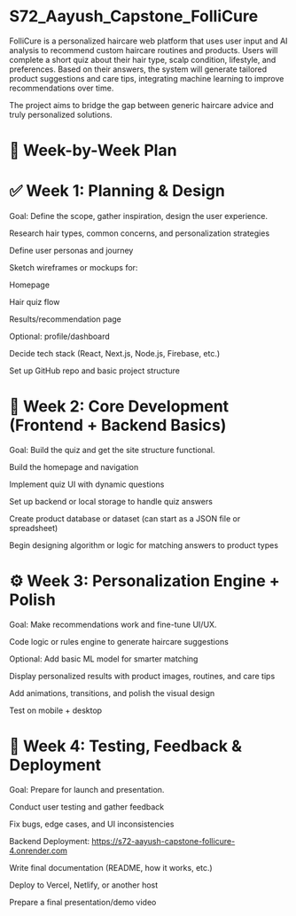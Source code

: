 # S72_Aayush_Capstone_FolliCure
FolliCure is a personalized haircare web platform that uses user input and AI analysis to recommend custom haircare routines and products. Users will complete a short quiz about their hair type, scalp condition, lifestyle, and preferences. Based on their answers, the system will generate tailored product suggestions and care tips, integrating machine learning to improve recommendations over time.

The project aims to bridge the gap between generic haircare advice and truly personalized solutions.

# 📅 Week-by-Week Plan

# ✅ Week 1: Planning & Design

Goal: Define the scope, gather inspiration, design the user experience.

Research hair types, common concerns, and personalization strategies

Define user personas and journey

Sketch wireframes or mockups for:

Homepage

Hair quiz flow

Results/recommendation page

Optional: profile/dashboard

Decide tech stack (React, Next.js, Node.js, Firebase, etc.)

Set up GitHub repo and basic project structure

# 🧱 Week 2: Core Development (Frontend + Backend Basics)

Goal: Build the quiz and get the site structure functional.

Build the homepage and navigation

Implement quiz UI with dynamic questions

Set up backend or local storage to handle quiz answers

Create product database or dataset (can start as a JSON file or spreadsheet)

Begin designing algorithm or logic for matching answers to product types

# ⚙️ Week 3: Personalization Engine + Polish
Goal: Make recommendations work and fine-tune UI/UX.

Code logic or rules engine to generate haircare suggestions

Optional: Add basic ML model for smarter matching

Display personalized results with product images, routines, and care tips

Add animations, transitions, and polish the visual design

Test on mobile + desktop

# 🚀 Week 4: Testing, Feedback & Deployment
Goal: Prepare for launch and presentation.

Conduct user testing and gather feedback

Fix bugs, edge cases, and UI inconsistencies


Backend Deployment: https://s72-aayush-capstone-follicure-4.onrender.com

Write final documentation (README, how it works, etc.)

Deploy to Vercel, Netlify, or another host

Prepare a final presentation/demo video
